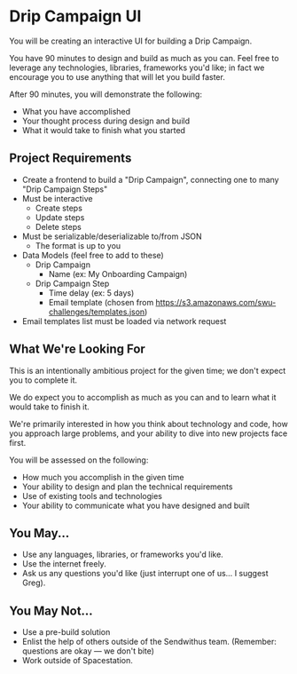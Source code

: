 Drip Campaign UI
================

You will be creating an interactive UI for building a Drip Campaign.

You have 90 minutes to design and build as much as you can. Feel free to 
leverage any technologies, libraries, frameworks you'd like; in fact we 
encourage you to use anything that will let you build faster.

After 90 minutes, you will demonstrate the following:
* What you have accomplished
* Your thought process during design and build
* What it would take to finish what you started


Project Requirements
--------------------

* Create a frontend to build a "Drip Campaign", connecting one to many "Drip Campaign Steps"
* Must be interactive
  * Create steps
  * Update steps
  * Delete steps
* Must be serializable/deserializable to/from JSON
  * The format is up to you
* Data Models (feel free to add to these)
  * Drip Campaign
    * Name (ex: My Onboarding Campaign)
  * Drip Campaign Step
    * Time delay (ex: 5 days)
    * Email template (chosen from https://s3.amazonaws.com/swu-challenges/templates.json)
* Email templates list must be loaded via network request


What We're Looking For
----------------------

This is an intentionally ambitious project for the given time; we don't expect you to complete it.

We do expect you to accomplish as much as you can and to learn what it would take to finish it.

We're primarily interested in how you think about technology and code, how you approach 
large problems, and your ability to dive into new projects face first.

You will be assessed on the following:

* How much you accomplish in the given time
* Your ability to design and plan the technical requirements
* Use of existing tools and technologies
* Your ability to communicate what you have designed and built


You May...
----------

* Use any languages, libraries, or frameworks you'd like.
* Use the internet freely.
* Ask us any questions you'd like (just interrupt one of us… I suggest Greg).


You May Not...
--------------

* Use a pre-build solution
* Enlist the help of others outside of the Sendwithus team. (Remember: questions are okay — we don't bite)
* Work outside of Spacestation.
